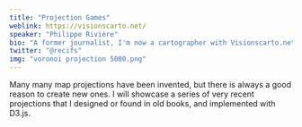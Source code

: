 ```yaml
---
title: "Projection Games"
weblink: https://visionscarto.net/
speaker: "Philippe Rivière"
bio: "A former journalist, I'm now a cartographer with Visionscarto.net and LIRIS."
twitter: "@recifs"
img: "voronoi projection 5000.png"
---
```


Many many map projections have been invented, but there is always a good reason to create new ones. I will showcase a series of very recent projections that I designed or found in old books, and implemented with D3.js.
